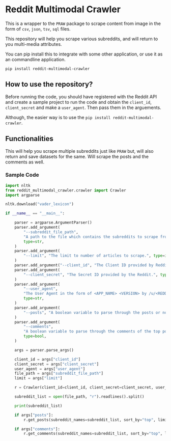 # Reddit Multimodal Crawler

This is a wrapper to the `PRAW` package to scrape content from image in the form of `csv`, `json`, `tsv`, `sql` files.

This repository will help you scrape various subreddits, and will return to you multi-media attributes.

You can pip install this to integrate with some other application, or use it as an commandline application.

```commandLine
pip install reddit-multimodal-crawler
```

## How to use the repository?

Before running the code, you should have registered with the Reddit API and create a sample project to run the code and obtain the `client_id`, `client_secret` and make a `user_agent`. Then pass them in the arguements.

Although, the easier way is to use the `pip install reddit-multimodal-crawler`.

## Functionalities

This will help you scrape multiple subreddits just like `PRAW` but, will also return and save datasets for the same. Will scrape the posts and the comments as well.

### Sample Code

```python
import nltk
from reddit_multimodal_crawler.crawler import Crawler
import argparse

nltk.download("vader_lexicon")

if __name__ == "__main__":

    parser = argparse.ArgumentParser()
    parser.add_argument(
        "--subreddit_file_path",
        "A path to the file which contains the subreddits to scrape from.",
        type=str,
    )
    parser.add_argument(
        "--limit", "The limit to number of articles to scrape.", type=int
    )
    parser.add_argument("--client_id", "The Client ID provided by Reddit.", type=str)
    parser.add_argument(
        "--client_secret", "The Secret ID provided by the Reddit.", type=str
    )
    parser.add_argument(
        "--user_agent",
        "The User Agent in the form of <APP_NAME> <VERSION> by /u/<REDDIT_USERNAME>",
        type=str,
    )
    parser.add_argument(
        "--posts", "A boolean variable to parse through the posts or not.", type=bool
    )
    parser.add_argument(
        "--comments",
        "A boolean variable to parse through the comments of the top posts of subreddit",
        type=bool,
    )

    args = parser.parse_args()

    client_id = args["client_id"]
    client_secret = args["client_secret"]
    user_agent = args["user_agent"]
    file_path = args["subreddit_file_path"]
    limit = args["limit"]

    r = Crawler(client_id=client_id, client_secret=client_secret, user_agent=user_agent)

    subreddit_list = open(file_path, "r").readlines().split()

    print(subreddit_list)

    if args["posts"]:
        r.get_posts(subreddit_names=subreddit_list, sort_by="top", limit=limit)

    if args["comments"]:
        r.get_comments(subreddit_names=subreddit_list, sort_by="top", limit=limit)

```

